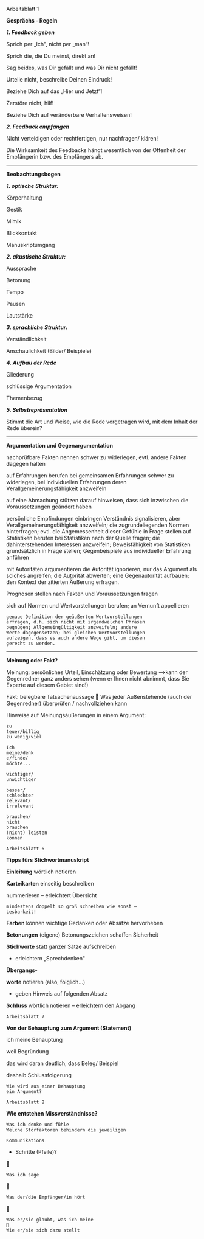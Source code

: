 
Arbeitsblatt 1

**Gesprächs - Regeln**

**_1. Feedback geben_**

Sprich per „Ich", nicht per „man“!

Sprich die, die Du meinst, direkt an!

Sag beides, was Dir gefällt und was Dir nicht gefällt!

Urteile nicht, beschreibe Deinen Eindruck!

Beziehe Dich auf das „Hier und Jetzt“!

Zerstöre nicht, hilf!

Beziehe Dich auf veränderbare Verhaltensweisen!

**_2. Feedback empfangen_**

Nicht verteidigen oder rechtfertigen, nur nachfragen/ klären!

Die Wirksamkeit des Feedbacks hängt wesentlich von der Offenheit der Empfängerin bzw.
des Empfängers ab.

***

**Beobachtungsbogen**

**_1. optische Struktur:_**

Körperhaltung

Gestik

Mimik

Blickkontakt

Manuskriptumgang

**_2. akustische Struktur:_**

Aussprache

Betonung

Tempo

Pausen

Lautstärke

**_3. sprachliche Struktur:_**

Verständlichkeit

Anschaulichkeit (Bilder/ Beispiele)

**_4. Aufbau der Rede_**

Gliederung

schlüssige Argumentation

Themenbezug

**_5. Selbstrepräsentation_**

Stimmt die Art und Weise, wie die Rede vorgetragen wird, mit dem Inhalt der Rede überein?

***

**Argumentation und Gegenargumentation**

nachprüfbare Fakten nennen schwer zu widerlegen, evtl. andere Fakten dagegen
halten

auf Erfahrungen berufen bei gemeinsamen Erfahrungen schwer zu widerlegen,
bei individuellen Erfahrungen deren
Verallgemeinerungsfähigkeit anzweifeln

auf eine Abmachung stützen darauf hinweisen, dass sich inzwischen die
Voraussetzungen geändert haben

persönliche Empfindungen
einbringen Verständnis signalisieren, aber
Verallgemeinerungsfähigkeit anzweifeln; die
zugrundeliegenden Normen hinterfragen; evtl. die
Angemessenheit dieser Gefühle in Frage stellen
auf Statistiken berufen bei Statistiken nach der Quelle fragen; die
dahinterstehenden Interessen anzweifeln;
Beweisfähigkeit von Statistiken grundsätzlich in Frage
stellen; Gegenbeispiele aus individueller Erfahrung
anführen

mit Autoritäten argumentieren die Autorität ignorieren, nur das Argument als solches
angreifen; die Autorität abwerten; eine Gegenautorität
aufbauen; den Kontext der zitierten Äußerung erfragen.

Prognosen stellen nach Fakten und Voraussetzungen fragen

sich auf Normen und
Wertvorstellungen berufen; an
Vernunft appellieren

```
genaue Definition der geäußerten Wertvorstellungen
erfragen, d.h. sich nicht mit irgendwelchen Phrasen
begnügen; Allgemeingültigkeit anzweifeln; andere
Werte dagegensetzen; bei gleichen Wertvorstellungen
aufzeigen, dass es auch andere Wege gibt, um diesen
gerecht zu werden.
```
***
**Meinung oder Fakt?**

Meinung: persönliches Urteil, Einschätzung oder Bewertung
	—>kann der Gegenredner ganz anders sehen (wenn er Ihnen nicht abnimmt,
	dass Sie Experte auf diesem Gebiet sind!)

Fakt: belegbare Tatsachenaussage
 Was jeder Außenstehende (auch der Gegenredner) überprüfen /
nachvollziehen kann

Hinweise auf Meinungsäußerungen in einem Argument:

```
zu
teuer/billig
zu wenig/viel
```
```
Ich
meine/denk
e/finde/
möchte...
```
```
wichtiger/
unwichtiger
```
```
besser/
schlechter
relevant/
irrelevant
```
```
brauchen/
nicht
brauchen
(nicht) leisten
können
```

```
Arbeitsblatt 6
```
**Tipps fürs Stichwortmanuskript**

**Einleitung** wörtlich notieren

**Karteikarten** einseitig beschreiben

nummerieren – erleichtert Übersicht

```
mindestens doppelt so groß schreiben wie sonst –
Lesbarkeit!
```
**Farben** können wichtige Gedanken oder Absätze hervorheben

**Betonungen** (eigene) Betonungszeichen schaffen Sicherheit

**Stichworte** statt ganzer Sätze aufschreiben

- erleichtern „Sprechdenken"

**Übergangs-**

**worte** notieren (also, folglich...)

- geben Hinweis auf folgenden Absatz

**Schluss** wörtlich notieren – erleichtern den Abgang


```
Arbeitsblatt 7
```
**Von der Behauptung zum Argument (Statement)**

ich meine Behauptung

weil Begründung

das wird daran deutlich, dass Beleg/ Beispiel

deshalb Schlussfolgerung

```
Wie wird aus einer Behauptung
ein Argument?
```

```
Arbeitsblatt 8
```
**Wie entstehen Missverständnisse?**

```
Was ich denke und fühle
Welche Störfaktoren behindern die jeweiligen
```
```
Kommunikations
```
- Schritte (Pfeile)?



```
Was ich sage
```


```
Was der/die Empfänger/in hört
```


```
Was er/sie glaubt, was ich meine

Wie er/sie sich dazu stellt
```
